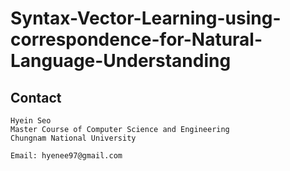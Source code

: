 # Syntax-Vector-Learning-using-correspondence-for-Natural-Language-Understanding

## Contact
```
Hyein Seo
Master Course of Computer Science and Engineering
Chungnam National University

Email: hyenee97@gmail.com
```
